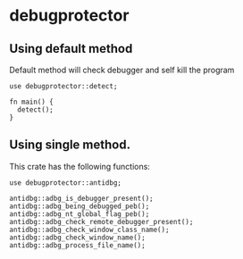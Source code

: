 # debugprotector

## Using default method

Default method will check debugger and self kill the program

```
use debugprotector::detect;

fn main() {
  detect();
}
```

## Using single method.

This crate has the following functions:

```
use debugprotector::antidbg;

antidbg::adbg_is_debugger_present();
antidbg::adbg_being_debugged_peb();
antidbg::adbg_nt_global_flag_peb();
antidbg::adbg_check_remote_debugger_present();
antidbg::adbg_check_window_class_name();
antidbg::adbg_check_window_name();
antidbg::adbg_process_file_name();
```
